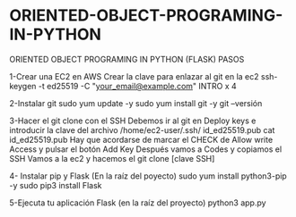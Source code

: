 # ORIENTED-OBJECT-PROGRAMING-IN-PYTHON
ORIENTED OBJECT PROGRAMING IN PYTHON (FLASK)
PASOS

1-Crear una EC2 en AWS
Crear la clave para enlazar al git en la ec2
ssh-keygen -t ed25519 -C "your_email@example.com"
INTRO x 4

2-Instalar git
sudo yum update -y
sudo yum install git -y
git –versión

3-Hacer el git clone con el SSH
Debemos ir al git en Deploy keys e introducir la clave del archivo 
/home/ec2-user/.ssh/ id_ed25519.pub
cat id_ed25519.pub
Hay que acordarse de marcar el CHECK de Allow write Access y pulsar el botón Add Key
Después vamos a Codes y copiamos el SSH
Vamos a la ec2 y hacemos el git clone [clave SSH]

4- Instalar pip y Flask (En la raíz del poyecto)
sudo yum install python3-pip -y
sudo pip3 install Flask

5-Ejecuta tu aplicación Flask (en la raíz del proyecto)
python3 app.py 
